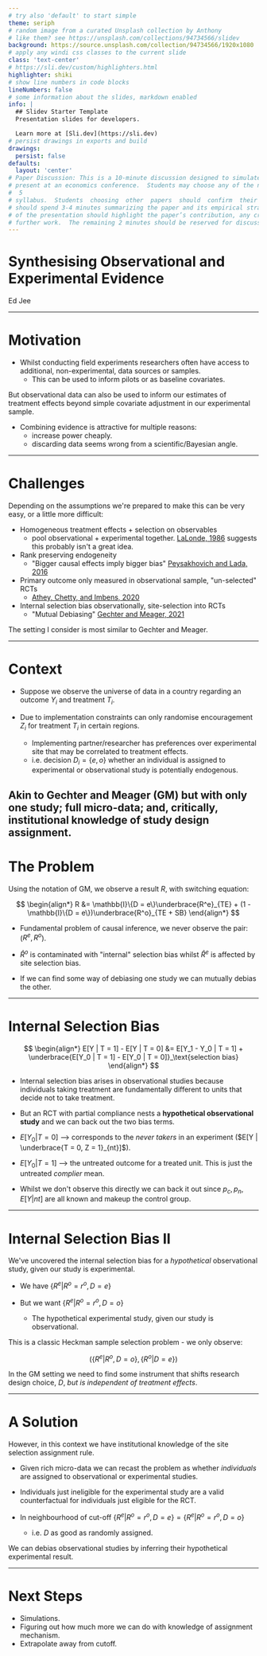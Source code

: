 ```yaml
---
# try also 'default' to start simple
theme: seriph 
# random image from a curated Unsplash collection by Anthony
# like them? see https://unsplash.com/collections/94734566/slidev
background: https://source.unsplash.com/collection/94734566/1920x1080
# apply any windi css classes to the current slide
class: 'text-center'
# https://sli.dev/custom/highlighters.html
highlighter: shiki
# show line numbers in code blocks
lineNumbers: false
# some information about the slides, markdown enabled
info: |
  ## Slidev Starter Template
  Presentation slides for developers.

  Learn more at [Sli.dev](https://sli.dev)
# persist drawings in exports and build
drawings:
  persist: false
defaults:
  layout: 'center'
# Paper Discussion: This is a 10-minute discussion designed to simulate what a discussant would 85 
# present at an economics conference.  Students may choose any of the non-starred papers on the 86 
#  5 
# syllabus.  Students  choosing  other  papers  should  confirm  their  choice  to  us.    The  presentation 87 
# should spend 3-4 minutes summarizing the paper and its empirical strategy.  The next 3-4 minutes 88 
# of the presentation should highlight the paper’s contribution, any criticisms, and avenues for 89 
# further work.  The remaining 2 minutes should be reserved for discussion and questions.
---
```


# Synthesising Observational and Experimental Evidence 


Ed Jee
<!-- <div class="pt-12">
  <span @click="$slidev.nav.next" class="px-2 py-1 rounded cursor-pointer" hover="bg-white bg-opacity-10">
    Press Space for next page <carbon:arrow-right class="inline"/>
  </span>
</div> -->

<!-- <div class="abs-br m-6 flex gap-2">
  <button @click="$slidev.nav.openInEditor()" title="Open in Editor" class="text-xl icon-btn opacity-50 !border-none !hover:text-white">
    <carbon:edit />
  </button>
  <a href="https://github.com/slidevjs/slidev" target="_blank" alt="GitHub"
    class="text-xl icon-btn opacity-50 !border-none !hover:text-white">
    <carbon-logo-github />
  </a>
</div> -->

<!--
The last comment block of each slide will be treated as slide notes. It will be visible and editable in Presenter Mode along with the slide. [Read more in the docs](https://sli.dev/guide/syntax.html#notes)
-->

---

# Motivation

- Whilst conducting field experiments researchers often have access to additional, non-experimental, data sources or samples. 
  - This can be used to inform pilots or as baseline covariates.

But observational data can also be used to inform our estimates of 
treatment effects beyond simple covariate adjustment in our experimental sample.


- Combining evidence is attractive for multiple reasons:
  - increase power cheaply.
  - discarding data seems wrong from a scientific/Bayesian angle.



---

# Challenges


Depending on the assumptions we're prepared to make this can be very easy, or a little more difficult:

<v-clicks>

- Homogeneous treatment effects + selection on observables
  - pool observational + experimental together. [LaLonde, 1986](http://www.jstor.org/stable/1806062) suggests this probably isn't a great idea.
- Rank preserving endogeneity
  - "Bigger causal effects imply bigger bias" [Peysakhovich and Lada, 2016](https://arxiv.org/abs/1611.02385)
- Primary outcome only measured in observational sample, "un-selected" RCTs
  - [Athey, Chetty, and Imbens, 2020](https://arxiv.org/abs/2006.09676)
- Internal selection bias observationally, site-selection into RCTs
  - "Mutual Debiasing" [Gechter and Meager, 2021](https://www.personal.psu.edu/mdg5396/MGRM_Combining_Experimental_and_Observational_Studies.pdf)

</v-clicks>


<v-click>

The setting I consider is most similar to Gechter and Meager.

</v-click>


---

# Context

- Suppose we observe the universe of data in a country regarding an outcome $Y_i$ and treatment $T_i$.

- Due to implementation constraints can only randomise encouragement $Z_i$ for treatment $T_i$ in certain regions.
  - Implementing partner/researcher has preferences over experimental site that may be correlated to treatment effects. 
  - i.e. decision $D_i = \{e, o\}$ whether an individual is assigned to experimental or observational study is potentially endogenous. 


Akin to Gechter and Meager (GM) but with only one study; full micro-data; and, 
critically, institutional knowledge of study design assignment.
---

# The Problem
Using the notation of GM, we observe a result $R$, with switching equation:

$$
\begin{align*}
R &= \mathbb{I}\{D = e\}\underbrace{R^e}_{TE} + (1 - \mathbb{I}\{D = e\})\underbrace{R^o}_{TE + SB}
\end{align*}
$$


- Fundamental problem of causal inference, we never observe the pair: ($R^e, R^o$).

- $\hat{R}^o$ is contaminated with "internal" selection bias whilst $\hat{R}^e$ 
is affected by site selection bias. 

- If we can find some way of debiasing one study we can mutually debias the other.

---

# Internal Selection Bias


$$
\begin{align*}
E[Y | T = 1] - E[Y | T = 0] &= E[Y_1 - Y_0 | T = 1] + \underbrace{E[Y_0 | T = 1] - E[Y_0 | T = 0]}_\text{selection bias}
\end{align*}
$$
<v-clicks>

- Internal selection bias arises in observational studies because individuals 
taking treatment are fundamentally different to units that decide not to take treatment.

- But an RCT with partial compliance nests a __hypothetical observational study__ and we can
back out the two bias terms.

- $E[Y_0 | T = 0]$  ⟶ corresponds to the _never takers_ in an experiment  ($E[Y | \underbrace{T = 0, Z = 1}_{nt}]$).


- $E[Y_0 | T = 1]$ ⟶ the untreated outcome for a treated unit. This is just the 
untreated _complier_ mean.


- Whilst we don't observe this directly we can back it out since $p_c, p_n, E[Y | nt]$ are all known and 
makeup the control group.


</v-clicks>

---

# Internal Selection Bias II


We've uncovered the internal selection bias for a _hypothetical_ observational 
study, given our study is experimental.

- We have $\{R^e | R^o = r^o, D = e\}$

- But we want $\{R^e | R^o = r^o, D = o\}$
    - The hypothetical experimental study, given our study is observational.


This is a classic Heckman sample selection problem - we only observe:

$$
(\{R^e | R^o, D = o\}, \{R^o | D = e\})
$$


In the GM setting we need to find some instrument that shifts research design choice, $D$, _but is 
independent of treatment effects_. 


---

# A Solution


However, in this context we have institutional knowledge of the site selection 
assignment rule.

- Given rich micro-data we can recast the problem as whether _individuals_ 
are assigned to observational or experimental studies.

- Individuals just ineligible for the experimental study are a valid counterfactual 
for individuals just eligible for the RCT.

- In neighbourhood of cut-off $\{R^e | R^o = r^o , D = e\} = \{R^e | R^o = r^o, D = o\}$ 
  - i.e. $D$ as good as randomly assigned.

We can debias observational studies by inferring their hypothetical experimental 
result.


---


# Next Steps

- Simulations.
- Figuring out how much more we can do with knowledge of assignment mechanism.
- Extrapolate away from cutoff. 
